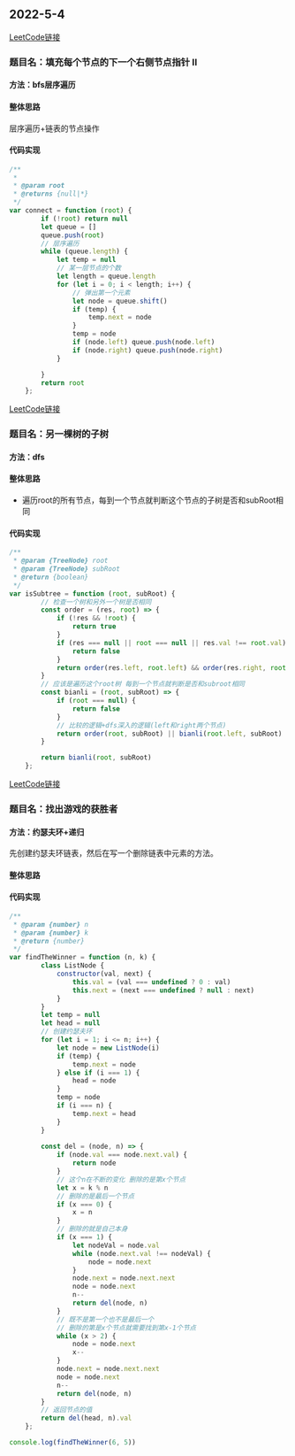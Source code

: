 ## 2022-5-4

[LeetCode链接](https://leetcode-cn.com/problems/populating-next-right-pointers-in-each-node-ii/)

### 题目名：填充每个节点的下一个右侧节点指针 II

#### 方法：bfs层序遍历

#### 整体思路

层序遍历+链表的节点操作

#### 代码实现

```javascript
/**
 *
 * @param root
 * @returns {null|*}
 */
var connect = function (root) {
        if (!root) return null
        let queue = []
        queue.push(root)
        // 层序遍历
        while (queue.length) {
            let temp = null
            // 某一层节点的个数
            let length = queue.length
            for (let i = 0; i < length; i++) {
                // 弹出第一个元素
                let node = queue.shift()
                if (temp) {
                    temp.next = node
                }
                temp = node
                if (node.left) queue.push(node.left)
                if (node.right) queue.push(node.right)
            }

        }
        return root
    };
```

[LeetCode链接](https://leetcode-cn.com/problems/subtree-of-another-tree/)

### 题目名：另一棵树的子树

#### 方法：dfs

#### 整体思路
- 遍历root的所有节点，每到一个节点就判断这个节点的子树是否和subRoot相同
#### 代码实现

```javascript
/**
 * @param {TreeNode} root
 * @param {TreeNode} subRoot
 * @return {boolean}
 */
var isSubtree = function (root, subRoot) {
        // 检查一个树和另外一个树是否相同
        const order = (res, root) => {
            if (!res && !root) {
                return true
            }
            if (res === null || root === null || res.val !== root.val) {
                return false
            }
            return order(res.left, root.left) && order(res.right, root.right)
        }
        // 应该是遍历这个root树 每到一个节点就判断是否和subroot相同
        const bianli = (root, subRoot) => {
            if (root === null) {
                return false
            }
            // 比较的逻辑+dfs深入的逻辑(left和right两个节点)
            return order(root, subRoot) || bianli(root.left, subRoot) || bianli(root.right, subRoot)
        }

        return bianli(root, subRoot)
    };
```
[LeetCode链接](https://leetcode-cn.com/problems/find-the-winner-of-the-circular-game/)

### 题目名：找出游戏的获胜者

#### 方法：约瑟夫环+递归

先创建约瑟夫环链表，然后在写一个删除链表中元素的方法。

#### 整体思路

#### 代码实现

```javascript
/**
 * @param {number} n
 * @param {number} k
 * @return {number}
 */
var findTheWinner = function (n, k) {
        class ListNode {
            constructor(val, next) {
                this.val = (val === undefined ? 0 : val)
                this.next = (next === undefined ? null : next)
            }
        }
        let temp = null
        let head = null
        // 创建约瑟夫环
        for (let i = 1; i <= n; i++) {
            let node = new ListNode(i)
            if (temp) {
                temp.next = node
            } else if (i === 1) {
                head = node
            }
            temp = node
            if (i === n) {
                temp.next = head
            }
        }
        
        const del = (node, n) => {
            if (node.val === node.next.val) {
                return node
            }
            // 这个n在不断的变化 删除的是第x个节点
            let x = k % n
            // 删除的是最后一个节点
            if (x === 0) {
                x = n
            }
            // 删除的就是自己本身
            if (x === 1) {
                let nodeVal = node.val
                while (node.next.val !== nodeVal) {
                    node = node.next
                }
                node.next = node.next.next
                node = node.next
                n--
                return del(node, n)
            }
            // 既不是第一个也不是最后一个
            // 删除的第是x个节点就需要找到第x-1个节点
            while (x > 2) {
                node = node.next
                x--
            }
            node.next = node.next.next
            node = node.next
            n--
            return del(node, n)
        }
        // 返回节点的值
        return del(head, n).val
    };

console.log(findTheWinner(6, 5))

```
